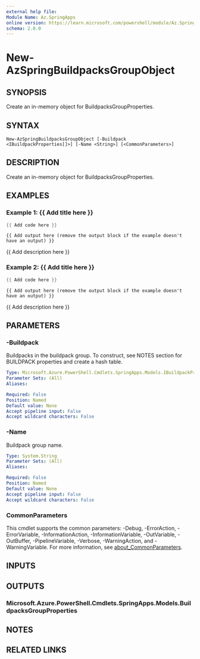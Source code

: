 ```yaml
---
external help file:
Module Name: Az.SpringApps
online version: https://learn.microsoft.com/powershell/module/Az.SpringApps/new-azspringbuildpacksgroupobject
schema: 2.0.0
---
```


# New-AzSpringBuildpacksGroupObject

## SYNOPSIS
Create an in-memory object for BuildpacksGroupProperties.

## SYNTAX

```
New-AzSpringBuildpacksGroupObject [-Buildpack <IBuildpackProperties[]>] [-Name <String>] [<CommonParameters>]
```

## DESCRIPTION
Create an in-memory object for BuildpacksGroupProperties.

## EXAMPLES

### Example 1: {{ Add title here }}
```powershell
{{ Add code here }}
```

```output
{{ Add output here (remove the output block if the example doesn't have an output) }}
```

{{ Add description here }}

### Example 2: {{ Add title here }}
```powershell
{{ Add code here }}
```

```output
{{ Add output here (remove the output block if the example doesn't have an output) }}
```

{{ Add description here }}

## PARAMETERS

### -Buildpack
Buildpacks in the buildpack group.
To construct, see NOTES section for BUILDPACK properties and create a hash table.

```yaml
Type: Microsoft.Azure.PowerShell.Cmdlets.SpringApps.Models.IBuildpackProperties[]
Parameter Sets: (All)
Aliases:

Required: False
Position: Named
Default value: None
Accept pipeline input: False
Accept wildcard characters: False
```

### -Name
Buildpack group name.

```yaml
Type: System.String
Parameter Sets: (All)
Aliases:

Required: False
Position: Named
Default value: None
Accept pipeline input: False
Accept wildcard characters: False
```

### CommonParameters
This cmdlet supports the common parameters: -Debug, -ErrorAction, -ErrorVariable, -InformationAction, -InformationVariable, -OutVariable, -OutBuffer, -PipelineVariable, -Verbose, -WarningAction, and -WarningVariable. For more information, see [about_CommonParameters](http://go.microsoft.com/fwlink/?LinkID=113216).

## INPUTS

## OUTPUTS

### Microsoft.Azure.PowerShell.Cmdlets.SpringApps.Models.BuildpacksGroupProperties

## NOTES

## RELATED LINKS

